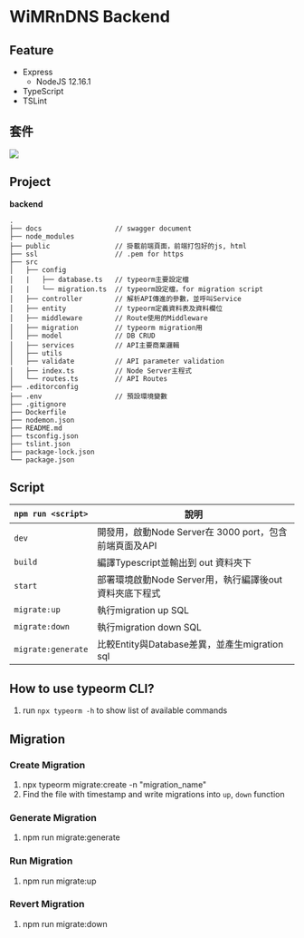 # WiMRnDNS Backend

## Feature
- Express
  - NodeJS 12.16.1
- TypeScript
- TSLint

## 套件
![](https://i.imgur.com/iuMG1Xb.png)

## Project
**backend**
```
.
├── docs                  // swagger document
├── node_modules
├── public                // 掛載前端頁面，前端打包好的js, html
├── ssl                   // .pem for https
├── src
│   ├── config
│   |   ├── database.ts   // typeorm主要設定檔
│   |   └── migration.ts  // typeorm設定檔，for migration script
│   ├── controller        // 解析API傳進的參數，並呼叫Service
│   ├── entity            // typeorm定義資料表及資料欄位
│   ├── middleware        // Route使用的Middleware
│   ├── migration         // typeorm migration用
│   ├── model             // DB CRUD
│   ├── services          // API主要商業邏輯
│   ├── utils
│   ├── validate          // API parameter validation
│   ├── index.ts          // Node Server主程式
│   └── routes.ts         // API Routes
├── .editorconfig
├── .env                  // 預設環境變數
├── .gitignore
├── Dockerfile
├── nodemon.json
├── README.md
├── tsconfig.json
├── tslint.json
├── package-lock.json
└── package.json

```

## Script

| `npm run <script>` | 說明                                                                         |
|--------------------|------------------------------------------------------------------------------|
| `dev`              | 開發用，啟動Node Server在 3000 port，包含前端頁面及API      |
| `build`            | 編譯Typescript並輸出到 out 資料夾下                       |
| `start`            | 部署環境啟動Node Server用，執行編譯後out資料夾底下程式        |
| `migrate:up`       | 執行migration up SQL                                    |
| `migrate:down`     | 執行migration down SQL                                  |
| `migrate:generate` | 比較Entity與Database差異，並產生migration sql             |

## How to use typeorm CLI?

1. run `npx typeorm -h` to show list of available commands

## Migration

### Create Migration

1. npx typeorm migrate:create -n "migration_name"
2. Find the file with timestamp and write migrations into `up`, `down` function

### Generate Migration

1. npm run migrate:generate

### Run Migration

1. npm run migrate:up

### Revert Migration

1. npm run migrate:down

